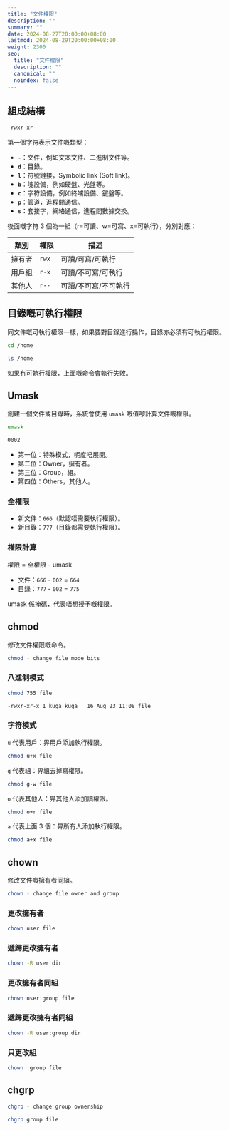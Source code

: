 ```yaml
---
title: "文件權限"
description: ""
summary: ""
date: 2024-08-27T20:00:00+08:00
lastmod: 2024-08-29T20:00:00+08:00
weight: 2300
seo:
  title: "文件權限"
  description: ""
  canonical: ""
  noindex: false
---
```


## 組成結構

```bash {frame="none"}
-rwxr-xr--
```

第一個字符表示文件嘅類型：

* **`-`**：文件，例如文本文件、二進制文件等。
* **`d`**：目錄。
* **`l`**：符號鏈接，Symbolic link (Soft link)。
* **`b`**：塊設備，例如硬盤、光盤等。
* **`c`**：字符設備，例如終端設備、鍵盤等。
* **`p`**：管道，進程間通信。
* **`s`**：套接字，網絡通信，進程間數據交換。

後面嘅字符 3 個為一組（r=可讀、w=可寫、x=可執行），分別對應：

| 類別 | 權限 | 描述 |
| --- | --- | --- |
| 擁有者 | `rwx` | 可讀/可寫/可執行 |
| 用戶組 | `r-x` | 可讀/不可寫/可執行 |
| 其他人 | `r--` | 可讀/不可寫/不可執行 |

## 目錄嘅可執行權限

同文件嘅可執行權限一樣，如果要對目錄進行操作，目錄亦必須有可執行權限。

```bash {frame="none"}
cd /home
```

```bash {frame="none"}
ls /home
```

如果冇可執行權限，上面嘅命令會執行失敗。

## Umask

創建一個文件或目錄時，系統會使用 `umask` 嘅值嚟計算文件嘅權限。

```bash {frame="none"}
umask
```

```bash {frame="none"}
0002
```

* 第一位：特殊模式，呢度唔展開。
* 第二位：Owner，擁有者。
* 第三位：Group，組。
* 第四位：Others，其他人。

### 全權限

* 新文件：`666`（默認唔需要執行權限）。
* 新目錄：`777`（目錄都需要執行權限）。

### 權限計算

權限 = 全權限 - umask

* 文件：`666` - `002` = `664`
* 目錄：`777` - `002` = `775`

umask 係掩碼，代表唔想授予嘅權限。

## chmod

修改文件權限嘅命令。

```bash {frame="none"}
chmod - change file mode bits
```

### 八進制模式

```bash {frame="none"}
chmod 755 file
```

```bash {frame="none"}
-rwxr-xr-x 1 kuga kuga   16 Aug 23 11:08 file
```

### 字符模式

`u` 代表用戶：畀用戶添加執行權限。

```bash {frame="none"}
chmod u+x file
```

`g` 代表組：畀組去掉寫權限。

```bash {frame="none"}
chmod g-w file
```

`o` 代表其他人：畀其他人添加讀權限。

```bash {frame="none"}
chmod o+r file
```

`a` 代表上面 3 個：畀所有人添加執行權限。

```bash {frame="none"}
chmod a+x file
```

## chown

修改文件嘅擁有者同組。

```bash {frame="none"}
chown - change file owner and group
```

### 更改擁有者

```bash {frame="none"}
chown user file
```

### 遞歸更改擁有者

```bash {frame="none"}
chown -R user dir
```

### 更改擁有者同組

```bash {frame="none"}
chown user:group file
```

### 遞歸更改擁有者同組

```bash {frame="none"}
chown -R user:group dir
```

### 只更改組

```bash {frame="none"}
chown :group file
```

## chgrp

```bash {frame="none"}
chgrp - change group ownership
```

```bash {frame="none"}
chgrp group file
```
